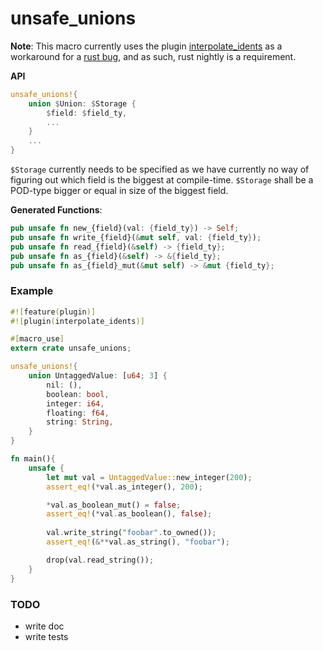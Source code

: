 # unsafe_unions

**Note**: This macro currently uses the plugin [interpolate_idents](https://github.com/SkylerLipthay/interpolate_idents) as a workaround for a [rust bug](https://github.com/SkylerLipthay/interpolate_idents), and as such, rust nightly is a requirement.

**API**

```rust
unsafe_unions!{
    union $Union: $Storage {
        $field: $field_ty,
        ...
    }
    ...
}
```

`$Storage` currently needs to be specified as we have currently no way of figuring out which field is the biggest at compile-time. `$Storage` shall be a POD-type bigger or equal in size of the biggest field. 

**Generated Functions**:

```rust
pub unsafe fn new_{field}(val: {field_ty}) -> Self;
pub unsafe fn write_{field}(&mut self, val: {field_ty});
pub unsafe fn read_{field}(&self) -> {field_ty};
pub unsafe fn as_{field}(&self) -> &{field_ty};
pub unsafe fn as_{field}_mut(&mut self) -> &mut {field_ty};
```

### Example

```rust
#![feature(plugin)]
#![plugin(interpolate_idents)]

#[macro_use]
extern crate unsafe_unions;

unsafe_unions!{
    union UntaggedValue: [u64; 3] {
        nil: (),
        boolean: bool,
        integer: i64,
        floating: f64,
        string: String,
    }
}

fn main(){
    unsafe {
        let mut val = UntaggedValue::new_integer(200);
        assert_eq!(*val.as_integer(), 200);

        *val.as_boolean_mut() = false;
        assert_eq!(*val.as_boolean(), false);
    
        val.write_string("foobar".to_owned());
        assert_eq!(&**val.as_string(), "foobar");

        drop(val.read_string());
    }
}
```

### TODO

* write doc
* write tests
